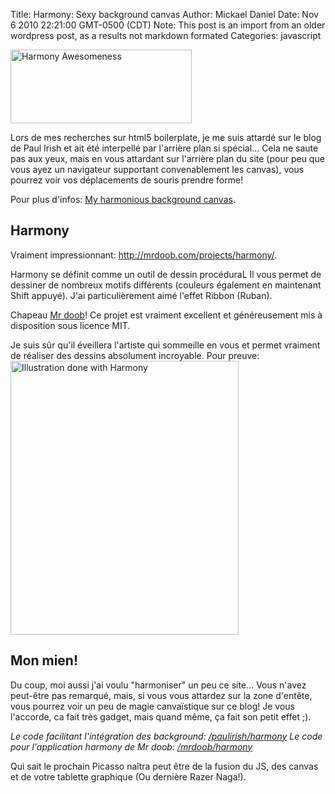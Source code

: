 Title: Harmony: Sexy background canvas
Author: Mickael Daniel
Date: Nov 6 2010 22:21:00 GMT-0500 (CDT)
Note: This post is an import from an older wordpress post, as a results not markdown formated
Categories: javascript

<img src="/harmony/harmony.jpg" alt="Harmony Awesomeness" class="mk-blog-img" width="290" height="118"/>

Lors de mes recherches sur html5 boilerplate, je me suis attardé sur le blog de Paul Irish et ait été interpellé par l'arrière plan si spécial... Cela ne saute pas aux yeux, mais en vous attardant sur l'arrière plan du site (pour peu que vous ayez un navigateur supportant convenablement les canvas), vous pourrez voir vos déplacements de souris prendre forme! 

Pour plus d'infos: <a href="http://paulirish.com/2010/my-harmonious-background-canvas/">My harmonious background canvas</a>.

<!--more-->

<div class="cl"></div>

<h2>Harmony</h2>
Vraiment impressionnant: <a href="http://mrdoob.com/projects/harmony/">http://mrdoob.com/projects/harmony/</a>.

Harmony se définit comme un outil de dessin procéduraL Il vous permet de dessiner de nombreux motifs différents (couleurs également en maintenant Shift appuyé). J'ai particulièrement aimé l'effet Ribbon (Ruban). 

Chapeau <a href="http://mrdoob.com/blog/post/689">Mr doob</a>! Ce projet est vraiment excellent et généreusement mis à disposition sous licence MIT.

Je suis sûr qu'il éveillera l'artiste qui sommeille en vous et permet vraiment de réaliser des dessins absolument incroyable. Pour preuve: 
<a href="http://cmart.livejournal.com/495296.html"><img src="harmony/he-copy.jpg" alt="Illustration done with Harmony" width="365" height="438" class="mk-blog-img-center" /></a>

<h2>Mon mien!</h2>
Du coup, moi aussi j'ai voulu "harmoniser" un peu ce site... Vous n'avez peut-être pas remarqué, mais, si vous vous attardez sur la zone d'entête, vous pourrez voir un peu de magie canvaïstique sur ce blog! Je vous l'accorde, ca fait très gadget, mais quand même, ça fait son petit effet ;).

<em>Le code facilitant l'intégration des background: <a href="http://github.com/paulirish/harmony">/paulirish/harmony</a>
Le code pour l'application harmony de Mr doob: <a href="http://github.com/mrdoob/harmony">/mrdoob/harmony</a></em>

Qui sait le prochain Picasso naîtra peut être de la fusion du JS, des canvas et de votre tablette graphique (Ou dernière Razer Naga!).

